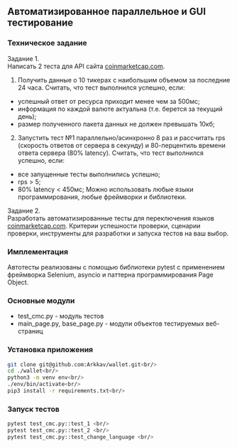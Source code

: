 ## Автоматизированное параллельное и GUI тестирование

### Техническое задание

Задание 1. <br/>
Написать 2 теста для API сайта [coinmarketcap.com](http://coinmarketcap.com/).
1. Получить данные о 10 тикерах с наибольшим объемом за последние 24 часа.
Считать, что тест выполнился успешно, если:
- успешный ответ от ресурса приходит менее чем за 500мс;
- информация по каждой валюте актуальна (т.е. берется за текущий день);
- размер полученного пакета данных не должен превышать 10кб;
2.  Запустить тест №1 параллельно/асинхронно 8 раз и рассчитать rps (скорость ответов от сервера в секунду) и 80-перцентиль времени ответа сервера (80% latency).
Считать, что тест выполнился успешно, если:
- все запущенные тесты выполнились успешно;
- rps > 5;
- 80% latency < 450мс;
Можно использовать любые языки программирования, любые фреймворки и библиотеки.

Задание 2. <br/>
Разработать автоматизированные тесты для переключения языков [coinmarketcap.com](http://coinmarketcap.com/).
Критерии успешности проверки, сценарии проверки, инструменты для разработки и запуска тестов на ваш выбор.

### Имплементация
Автотесты реализованы с помощью библиотеки pytest с применением фреймворка Selenium, asyncio и паттерна программирования Page Object.
 
### Основные модули 
- test_cmc.py - модуль тестов
- main_page.py, base_page.py - модули объектов тестируемых веб-страниц

### Установка приложения
```bash
git clone git@github.com:Arkkav/wallet.git<br/>
cd ./wallet<br/>
python3 -m venv env<br/>
./env/bin/activate<br/>
pip3 install -r requirements.txt<br/>
```

### Запуск тестов
```bash
pytest test_cmc.py::test_1 <br/>
pytest test_cmc.py::test_2 <br/>
pytest test_cmc.py::test_change_language <br/>
```


